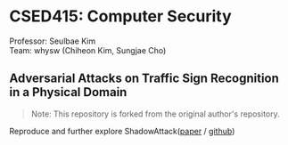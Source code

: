 # CSED415: Computer Security
Professor: Seulbae Kim  
Team: whysw (Chiheon Kim, Sungjae Cho)

## Adversarial Attacks on Traffic Sign Recognition in a Physical Domain
> Note: This repository is forked from the original author's repository.

Reproduce and further explore ShadowAttack([paper](https://arxiv.org/abs/2203.03818) / [github](https://github.com/hncszyq/ShadowAttack))

